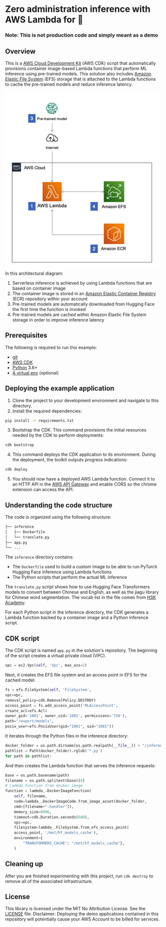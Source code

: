 # Zero administration inference with AWS Lambda for :hugs:

### Note: This is not production code and simply meant as a demo

## Overview

This is a [AWS Cloud Development
Kit](https://aws.amazon.com/cdk/) (AWS CDK) script that automatically
provisions container image-based Lambda functions that perform ML
inference using pre-trained models. This solution also
includes [Amazon Elastic File System](https://aws.amazon.com/efs/) (EFS)
storage that is attached to the Lambda functions to cache the
pre-trained models and reduce inference latency.

![Architecture diagram](serverless-hugging-face.png)
In this architectural diagram:
1.  Serverless inference is achieved by using Lambda functions that are
    based on container image
2.  The container image is stored in an [Amazon Elastic Container
    Registry](https://aws.amazon.com/ecr/) (ECR) repository within your
    account
3.  Pre-trained models are automatically downloaded from Hugging Face
    the first time the function is invoked
4.  Pre-trained models are cached within Amazon Elastic File System
    storage in order to improve inference latency

## Prerequisites
The following is required to run this example:
-   [git](https://git-scm.com/)
-   [AWS CDK](https://docs.aws.amazon.com/cdk/latest/guide/getting_started.html)
-   [Python](https://www.python.org/) 3.6+
-   [A virtual env](https://docs.python.org/3/library/venv.html#module-venv) (optional)

## Deploying the example application
1.  Clone the project to your development environment and navigate to this directory. 
2.  Install the required dependencies:
```bash
pip install -r requirements.txt
```
3.  Bootstrap the CDK. This command provisions the initial resources
    needed by the CDK to perform deployments:
```bash
cdk bootstrap
```
4.  This command deploys the CDK application to its environment. During
    the deployment, the toolkit outputs progress indications:
```bash
cdk deploy
```
5. You should now have a deployed AWS Lambda function. Connect it to an HTTP API in the [AWS API Gateway](https://us-west-2.console.aws.amazon.com/apigateway/main/apis?region=us-west-2) and enable CORS so the chrome extension can access the API. 

## Understanding the code structure
The code is organized using the following structure:
```bash
├── inference
│   ├── Dockerfile
│   └── translate.py
├── app.py
└── ...
```

The ```inference``` directory contains:
-   The ```Dockerfile``` used to build a custom image to be able to run PyTorch Hugging Face inference using Lambda functions
-   The Python scripts that perform the actual ML inference

The ```translate.py``` script shows how to use Hugging Face Transformers
models to convert between Chinese and English, as well as the jiagu library for Chinese word segmentation. The vocab list in the file comes from [HSK Academy](https://hsk.academy/en/hsk-1-vocabulary-list). 

For each Python script in the inference directory, the CDK generates a
Lambda function backed by a container image and a Python inference
script.

## CDK script
The CDK script is named ```app.py``` in the solution's repository. The
beginning of the script creates a virtual private cloud (VPC).
```python
vpc = ec2.Vpc(self, 'Vpc', max_azs=2)
```
Next, it creates the EFS file system and an access point in EFS for the
cached model:
```python
fs = efs.FileSystem(self, 'FileSystem',
vpc=vpc,
removal_policy=cdk.RemovalPolicy.DESTROY)
access_point = fs.add_access_point('MLAccessPoint',
create_acl=efs.Acl(
owner_gid='1001', owner_uid='1001', permissions='750'),
path="/export/models",
posix_user=efs.PosixUser(gid="1001", uid="1001"))
```
It iterates through the Python files in the inference directory:
```python
docker_folder = os.path.dirname(os.path.realpath(__file__)) + "/inference"
pathlist = Path(docker_folder).rglob('*.py')
for path in pathlist:
```
And then creates the Lambda function that serves the inference requests:
```python
base = os.path.basename(path)
filename = os.path.splitext(base)[0]
# Lambda Function from docker image
function = lambda_.DockerImageFunction(
    self, filename,
    code=lambda_.DockerImageCode.from_image_asset(docker_folder,
    cmd=[filename+".handler"]),
    memory_size=8096,
    timeout=cdk.Duration.seconds(600),
    vpc=vpc,
    filesystem=lambda_.FileSystem.from_efs_access_point(
    access_point, '/mnt/hf_models_cache'),
    environment={
        "TRANSFORMERS_CACHE": "/mnt/hf_models_cache"},
    )
```

## Cleaning up
After you are finished experimenting with this project, run ```cdk destroy``` to remove all of the associated infrastructure.

## License
This library is licensed under the MIT No Attribution License. See the [LICENSE](LICENSE) file.
Disclaimer: Deploying the demo applications contained in this repository will potentially cause your AWS Account to be billed for services.